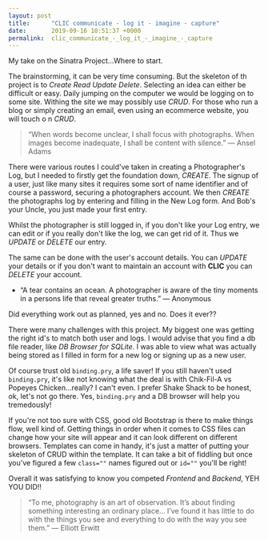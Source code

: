 ```yaml
---
layout: post
title:      "CLIC communicate - log it - imagine - capture"
date:       2019-09-16 10:51:37 +0000
permalink:  clic_communicate_-_log_it_-_imagine_-_capture
---
```




My take on the Sinatra Project...Where to start.

The brainstorming, it can be very time consuming. But the skeleton of th project is to *Create Read Update Delete*. Selecting an idea can either be difficult or easy. Daily jumping on the computer we would be logging on to some site. Withing the site we may possibly use *CRUD*. For those who run a blog or simply creating an email, even using an ecommerce website, you will touch o n *CRUD*.

> “When words become unclear, I shall focus with photographs. When images become inadequate, I shall be content with silence.”
— Ansel Adams

There were various routes I could've taken in creating a Photographer's Log, but I needed to firstly get the foundation down, *CREATE*. The signup of a user, just like many sites it requires some sort of name identifier and of course a password, securing a photographers account. We then *CREATE* the photographs log by entering and filling in the New Log form. And Bob's your Uncle, you just made your first entry.

Whilst the photographer is still logged in, if you don't like your Log entry, we can edit or if you really don't like the log, we can get rid of it. Thus we *UPDATE* or *DELETE* our entry.

The same can be done with the user's account details. You can *UPDATE* your details or if you don't want to maintain an account with **CLIC** you can *DELETE* your account.

* “A tear contains an ocean. A photographer is aware of the tiny moments in a persons life that reveal greater truths.”
— Anonymous

Did everything work out as planned, yes and no. Does it ever??

There were many challenges with this project. My biggest one was getting the right id's to match both user and logs. I would advise that you find a db file reader, like *DB Browser for SQLite*. I was able to view what was actually being stored as I filled in form for a new log or signing up as a new user.

Of course trust old `binding.pry`, a life saver! If you still haven't used `binding.pry`, it's like not knowing what the deal is with Chik-Fil-A vs Popeyes Chicken...really? I can't even. I prefer Shake Shack to be honest, ok, let's not go there.
Yes, `binding.pry` and a DB browser will help you tremedously!

If you're not too sure with CSS, good old Bootstrap is there to make things flow, well kind of. Getting things in order when it comes to CSS files can change how your site will appear and it can look different on different browsers. Templates can come in handy, it's just a matter of putting your skeleton of CRUD within the template. It can take a bit of fiddling but once you've figured a few `class=""` names figured out or `id=""` you'll be right!

Overall it was satisfying to know you competed *Frontend* and *Backend*, YEH YOU DID!!


> “To me, photography is an art of observation. It’s about finding something interesting an ordinary place… I’ve found it has little to do with the things you see and everything to do with the way you see them.”
— Elliott Erwitt
